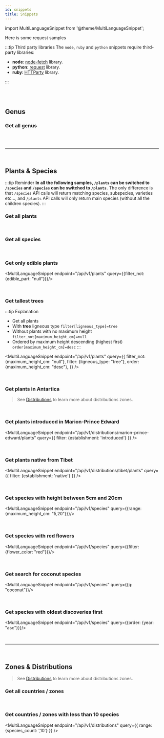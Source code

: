 ```yaml
---
id: snippets
title: Snippets
---
```


import MultiLanguageSnippet from '@theme/MultiLanguageSnippet';

Here is some request samples

:::tip Third party libraries
The `node`, `ruby` and `python` snippets require third-party libraries:

- **node**: [node-fetch](https://github.com/node-fetch/node-fetch) library.
- **python**: [request](https://requests.readthedocs.io/en/master/) library.
- **ruby**: [HTTParty](https://github.com/jnunemaker/httparty) library.

:::

<br />

<br />

## Genus


### Get all genus

<MultiLanguageSnippet endpoint="/api/v1/genus" />

<br />

<br />

---------

<br/>

## Plants & Species

:::tip Reminder
**In all the following samples, `/plants` can be switched to `/species` and `/species` can be switched to `/plants`.**
The only difference is that `/species` API calls will return matching species, subspecies, varieties etc..., and `/plants` API calls will only return main species (without all the children species).
:::


### Get all plants

<MultiLanguageSnippet endpoint="/api/v1/plants" />


<br />

### Get all species

<MultiLanguageSnippet endpoint="/api/v1/species" />

<br />

### Get only edible plants

<MultiLanguageSnippet endpoint="/api/v1/plants" query={{filter_not: {edible_part: "null"}}}/>

<br />


### Get tallest trees

:::tip Explanation
- Get all plants
- With **tree** ligneous type `filter[ligneous_type]=tree`
- Without plants with no maximum height `filter_not[maximum_height_cm]=null`
- Ordered by maximum height descending (highest first) `order[maximum_height_cm]=desc`
:::

<MultiLanguageSnippet
  endpoint="/api/v1/plants"
  query={{
    filter_not: {maximum_height_cm: "null"},
    filter: {ligneous_type: "tree"},
    order: {maximum_height_cm: "desc"},
  }}
/>

<br />

### Get plants in Antartica

> See [Distributions](advanced/distributions) to learn more about distributions zones.


<MultiLanguageSnippet
  endpoint="/api/v1/distributions/antarctica/plants"
  query={{}}
/>

<br />

### Get plants introduced in Marion-Prince Edward

<MultiLanguageSnippet
  endpoint="/api/v1/distributions/marion-prince-edward/plants"
  query={{
    filter: {establishment: 'introduced'}
  }}
/>

<br />

### Get plants native from Tibet

<MultiLanguageSnippet
  endpoint="/api/v1/distributions/tibet/plants"
  query={{
    filter: {establishment: 'native'}
  }}
/>

<br />

### Get species with height between 5cm and 20cm

<MultiLanguageSnippet endpoint="/api/v1/species" query={{range: {maximum_height_cm: "5,20"}}}/>


<br />

### Get species with red flowers

<MultiLanguageSnippet endpoint="/api/v1/species" query={{filter: {flower_color: "red"}}}/>


<br />

### Get search for coconut species

<MultiLanguageSnippet endpoint="/api/v1/species" query={{q: "coconut"}}/>


<br />

### Get species with oldest discoveries first

<MultiLanguageSnippet endpoint="/api/v1/species" query={{order: {year: "asc"}}}/>


<br />

---------

<br/>


## Zones & Distributions

> See [Distributions](advanced/distributions) to learn more about distributions zones.

### Get all countries / zones

<MultiLanguageSnippet endpoint="/api/v1/distributions" />

<br />

### Get countries / zones with less than 10 species

<MultiLanguageSnippet
  endpoint="/api/v1/distributions"
  query={{ range: {species_count: ',10'} }}
/>

